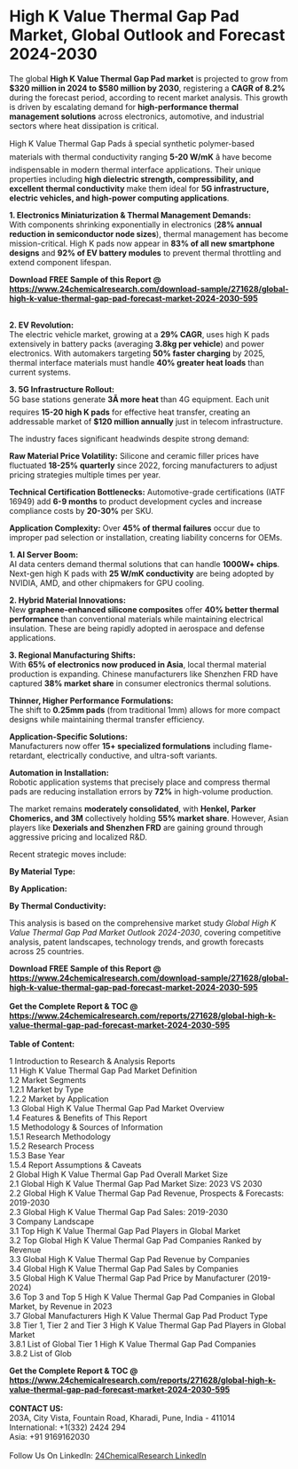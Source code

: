 <h1>High K Value Thermal Gap Pad Market, Global Outlook and Forecast 2024-2030</h1><p>The global <strong>High K Value Thermal Gap Pad market</strong> is projected to grow from <strong>$320 million in 2024 to $580 million by 2030</strong>, registering a <strong>CAGR of 8.2%</strong> during the forecast period, according to recent market analysis. This growth is driven by escalating demand for <strong>high-performance thermal management solutions</strong> across electronics, automotive, and industrial sectors where heat dissipation is critical.</p><p>High K Value Thermal Gap Pads â special synthetic polymer-based materials with thermal conductivity ranging <strong>5-20 W/mK</strong> â have become indispensable in modern thermal interface applications. Their unique properties including <strong>high dielectric strength, compressibility, and excellent thermal conductivity</strong> make them ideal for <strong>5G infrastructure, electric vehicles, and high-power computing applications</strong>.</p><p><strong>1. Electronics Miniaturization &amp; Thermal Management Demands:</strong><br>
With components shrinking exponentially in electronics (<strong>28% annual reduction in semiconductor node sizes</strong>), thermal management has become mission-critical. High K pads now appear in <strong>83% of all new smartphone designs</strong> and <strong>92% of EV battery modules</strong> to prevent thermal throttling and extend component lifespan.</p><div><b>Download FREE Sample of this Report @ 
            <a href="https://www.24chemicalresearch.com/download-sample/271628/global-high-k-value-thermal-gap-pad-forecast-market-2024-2030-595">
            https://www.24chemicalresearch.com/download-sample/271628/global-high-k-value-thermal-gap-pad-forecast-market-2024-2030-595</a></b></div><br><p><strong>2. EV Revolution:</strong><br>
The electric vehicle market, growing at a <strong>29% CAGR</strong>, uses high K pads extensively in battery packs (averaging <strong>3.8kg per vehicle</strong>) and power electronics. With automakers targeting <strong>50% faster charging</strong> by 2025, thermal interface materials must handle <strong>40% greater heat loads</strong> than current systems.</p><p><strong>3. 5G Infrastructure Rollout:</strong><br>
5G base stations generate <strong>3Ã more heat</strong> than 4G equipment. Each unit requires <strong>15-20 high K pads</strong> for effective heat transfer, creating an addressable market of <strong>$120 million annually</strong> just in telecom infrastructure.</p><p>The industry faces significant headwinds despite strong demand:</p><p><strong>Raw Material Price Volatility:</strong> Silicone and ceramic filler prices have fluctuated <strong>18-25% quarterly</strong> since 2022, forcing manufacturers to adjust pricing strategies multiple times per year.</p><p><strong>Technical Certification Bottlenecks:</strong> Automotive-grade certifications (IATF 16949) add <strong>6-9 months</strong> to product development cycles and increase compliance costs by <strong>20-30%</strong> per SKU.</p><p><strong>Application Complexity:</strong> Over <strong>45% of thermal failures</strong> occur due to improper pad selection or installation, creating liability concerns for OEMs.</p><p><strong>1. AI Server Boom:</strong><br>
AI data centers demand thermal solutions that can handle <strong>1000W+ chips</strong>. Next-gen high K pads with <strong>25 W/mK conductivity</strong> are being adopted by NVIDIA, AMD, and other chipmakers for GPU cooling.</p><p><strong>2. Hybrid Material Innovations:</strong><br>
New <strong>graphene-enhanced silicone composites</strong> offer <strong>40% better thermal performance</strong> than conventional materials while maintaining electrical insulation. These are being rapidly adopted in aerospace and defense applications.</p><p><strong>3. Regional Manufacturing Shifts:</strong><br>
With <strong>65% of electronics now produced in Asia</strong>, local thermal material production is expanding. Chinese manufacturers like Shenzhen FRD have captured <strong>38% market share</strong> in consumer electronics thermal solutions.</p><p><strong>Thinner, Higher Performance Formulations:</strong><br>
	The shift to <strong>0.25mm pads</strong> (from traditional 1mm) allows for more compact designs while maintaining thermal transfer efficiency.</p><p><strong>Application-Specific Solutions:</strong><br>
	Manufacturers now offer <strong>15+ specialized formulations</strong> including flame-retardant, electrically conductive, and ultra-soft variants.</p><p><strong>Automation in Installation:</strong><br>
	Robotic application systems that precisely place and compress thermal pads are reducing installation errors by <strong>72%</strong> in high-volume production.</p><p>The market remains <strong>moderately consolidated</strong>, with <strong>Henkel, Parker Chomerics, and 3M</strong> collectively holding <strong>55% market share</strong>. However, Asian players like <strong>Dexerials and Shenzhen FRD</strong> are gaining ground through aggressive pricing and localized R&amp;D.</p><p>Recent strategic moves include:</p><p><strong>By Material Type:</strong></p><p><strong>By Application:</strong></p><p><strong>By Thermal Conductivity:</strong></p><p>This analysis is based on the comprehensive market study <em>Global High K Value Thermal Gap Pad Market Outlook 2024-2030</em>, covering competitive analysis, patent landscapes, technology trends, and growth forecasts across 25 countries.</p><div><b>Download FREE Sample of this Report @ 
            <a href="https://www.24chemicalresearch.com/download-sample/271628/global-high-k-value-thermal-gap-pad-forecast-market-2024-2030-595">
            https://www.24chemicalresearch.com/download-sample/271628/global-high-k-value-thermal-gap-pad-forecast-market-2024-2030-595</a></b></div><br><div><b>Get the Complete Report & TOC @ 
            <a href="https://www.24chemicalresearch.com/reports/271628/global-high-k-value-thermal-gap-pad-forecast-market-2024-2030-595">
            https://www.24chemicalresearch.com/reports/271628/global-high-k-value-thermal-gap-pad-forecast-market-2024-2030-595</a></b></div><br>
            <b>Table of Content:</b><p>1 Introduction to Research & Analysis Reports<br />
    1.1 High K Value Thermal Gap Pad Market Definition<br />
    1.2 Market Segments<br />
        1.2.1 Market by Type<br />
        1.2.2 Market by Application<br />
    1.3 Global High K Value Thermal Gap Pad Market Overview<br />
    1.4 Features & Benefits of This Report<br />
    1.5 Methodology & Sources of Information<br />
        1.5.1 Research Methodology<br />
        1.5.2 Research Process<br />
        1.5.3 Base Year<br />
        1.5.4 Report Assumptions & Caveats<br />
2 Global High K Value Thermal Gap Pad Overall Market Size<br />
    2.1 Global High K Value Thermal Gap Pad Market Size: 2023 VS 2030<br />
    2.2 Global High K Value Thermal Gap Pad Revenue, Prospects & Forecasts: 2019-2030<br />
    2.3 Global High K Value Thermal Gap Pad Sales: 2019-2030<br />
3 Company Landscape<br />
    3.1 Top High K Value Thermal Gap Pad Players in Global Market<br />
    3.2 Top Global High K Value Thermal Gap Pad Companies Ranked by Revenue<br />
    3.3 Global High K Value Thermal Gap Pad Revenue by Companies<br />
    3.4 Global High K Value Thermal Gap Pad Sales by Companies<br />
    3.5 Global High K Value Thermal Gap Pad Price by Manufacturer (2019-2024)<br />
    3.6 Top 3 and Top 5 High K Value Thermal Gap Pad Companies in Global Market, by Revenue in 2023<br />
    3.7 Global Manufacturers High K Value Thermal Gap Pad Product Type<br />
    3.8 Tier 1, Tier 2 and Tier 3 High K Value Thermal Gap Pad Players in Global Market<br />
        3.8.1 List of Global Tier 1 High K Value Thermal Gap Pad Companies<br />
        3.8.2 List of Glob</p><div><b>Get the Complete Report & TOC @ 
            <a href="https://www.24chemicalresearch.com/reports/271628/global-high-k-value-thermal-gap-pad-forecast-market-2024-2030-595">
            https://www.24chemicalresearch.com/reports/271628/global-high-k-value-thermal-gap-pad-forecast-market-2024-2030-595</a></b></div><br><b>CONTACT US:</b><br>
            203A, City Vista, Fountain Road, Kharadi, Pune, India - 411014<br>
            International: +1(332) 2424 294<br>
            Asia: +91 9169162030 <br><br>
            Follow Us On LinkedIn: <a href="https://www.linkedin.com/company/24chemicalresearch/">24ChemicalResearch LinkedIn</a>